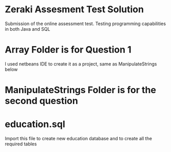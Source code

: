 # Zeraki Assesment Test Solution
Submission of the online assessment test. Testing programming capabilities in both Java and SQL

# Array Folder is for Question 1
I used netbeans IDE to create it as a project, same as ManipulateStrings below

# ManipulateStrings Folder is for the second question

# education.sql 
Import this file to create new education database and to create all the required tables
